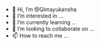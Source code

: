 - 👋 Hi, I’m @Qimayukansha
- 👀 I’m interested in ...
- 🌱 I’m currently learning ...
- 💞️ I’m looking to collaborate on ...
- 📫 How to reach me ...

<!---
Qimayukansha/Qimayukansha is a ✨ special ✨ repository because its `README.md` (this file) appears on your GitHub profile.
You can click the Preview link to take a look at your changes.
--->
